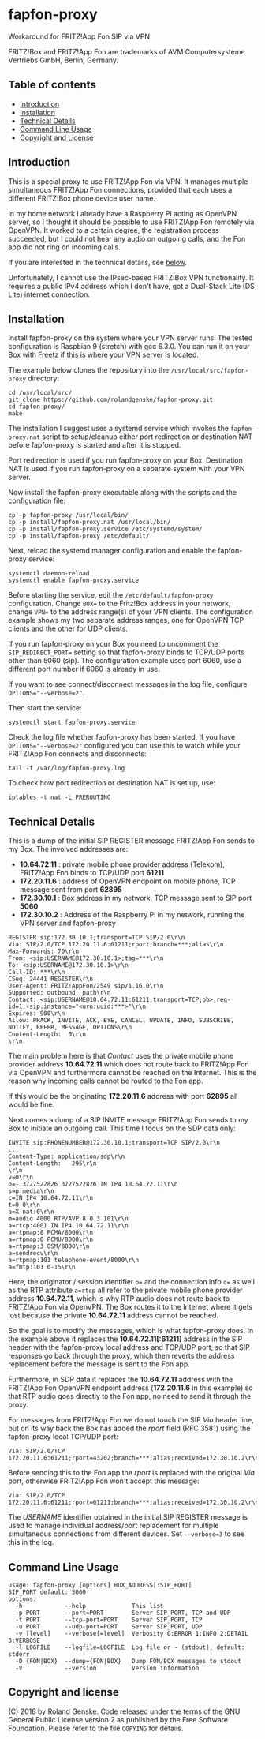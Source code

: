 # fapfon-proxy

Workaround for FRITZ!App Fon SIP via VPN

FRITZ!Box and FRITZ!App Fon are trademarks of AVM Computersysteme Vertriebs GmbH, Berlin, Germany.

## Table of contents

- [Introduction](#introduction)
- [Installation](#installation)
- [Technical Details](#technical-details)
- [Command Line Usage](#command-line-usage)
- [Copyright and License](#copyright-and-license)

## Introduction

This is a special proxy to use FRITZ!App Fon via VPN. It manages multiple simultaneous FRITZ!App Fon connections, provided that each uses a different FRITZ!Box phone device user name.

In my home network I already have a Raspberry Pi acting as OpenVPN server, so I thought it should be possible to use FRITZ!App Fon remotely via OpenVPN. It worked to a certain degree, the registration process succeeded, but I could not hear any audio on outgoing calls, and the Fon app did not ring on incoming calls.

If you are interested in the technical details, see [below](#technical-details).

Unfortunately, I cannot use the IPsec-based FRITZ!Box VPN functionality. It requires a public IPv4 address which I don't have, got a Dual-Stack Lite (DS Lite) internet connection.

## Installation

Install fapfon-proxy on the system where your VPN server runs. The tested configuration is Raspbian 9 (stretch) with gcc 6.3.0. You can run it on your Box with Freetz if this is where your VPN server is located.

The example below clones the repository into the `/usr/local/src/fapfon-proxy` directory:

```
cd /usr/local/src/
git clone https://github.com/rolandgenske/fapfon-proxy.git
cd fapfon-proxy/
make
```

The installation I suggest uses a systemd service which invokes the `fapfon-proxy.nat` script to setup/cleanup either port redirection or destination NAT before fapfon-proxy is started and after it is stopped.

Port redirection is used if you run fapfon-proxy on your Box. Destination NAT is used if you run fapfon-proxy on a separate system with your VPN server.

Now install the fapfon-proxy executable along with the scripts and the configuration file:

```
cp -p fapfon-proxy /usr/local/bin/
cp -p install/fapfon-proxy.nat /usr/local/bin/
cp -p install/fapfon-proxy.service /etc/systemd/system/
cp -p install/fapfon-proxy /etc/default/
```

Next, reload the systemd manager configuration and enable the fapfon-proxy service:

```
systemctl daemon-reload
systemctl enable fapfon-proxy.service
```

Before starting the service, edit the `/etc/default/fapfon-proxy` configuration. Change `BOX=` to the Fritz!Box address in your network, change `VPN=` to the address range(s) of your VPN clients. The configuration example shows my two separate address ranges, one for OpenVPN TCP clients and the other for UDP clients.

If you run fapfon-proxy on your Box you need to uncomment the `SIP_REDIRECT_PORT=` setting so that fapfon-proxy binds to TCP/UDP ports other than 5060 (sip). The configuration example uses port 6060, use a different port number if 6060 is already in use.

If you want to see connect/disconnect messages in the log file, configure `OPTIONS="--verbose=2"`.

Then start the service:

```
systemctl start fapfon-proxy.service
```

Check the log file whether fapfon-proxy has been started. If you have `OPTIONS="--verbose=2"` configured you can use this to watch while your FRITZ!App Fon connects and disconnects:

```
tail -f /var/log/fapfon-proxy.log
```

To check how port redirection or destination NAT is set up, use:

```
iptables -t nat -L PREROUTING
```

## Technical Details

This is a dump of the initial SIP REGISTER message FRITZ!App Fon sends to my Box. The involved addresses are:

- **10.64.72.11** : private mobile phone provider address (Telekom), FRITZ!App Fon binds to TCP/UDP port **61211**
- **172.20.11.6** : address of OpenVPN endpoint on mobile phone, TCP message sent from port **62895**
- **172.30.10.1** : Box address in my network, TCP message sent to SIP port **5060**
- **172.30.10.2** : Address of the Raspberry Pi in my network, running the VPN server and fapfon-proxy

```
REGISTER sip:172.30.10.1;transport=TCP SIP/2.0\r\n
Via: SIP/2.0/TCP 172.20.11.6:61211;rport;branch=***;alias\r\n
Max-Forwards: 70\r\n
From: <sip:USERNAME@172.30.10.1>;tag=***\r\n
To: <sip:USERNAME@172.30.10.1>\r\n
Call-ID: ***\r\n
CSeq: 24441 REGISTER\r\n
User-Agent: FRITZ!AppFon/2549 sip/1.16.0\r\n
Supported: outbound, path\r\n
Contact: <sip:USERNAME@10.64.72.11:61211;transport=TCP;ob>;reg-id=1;+sip.instance="<urn:uuid:***>"\r\n
Expires: 900\r\n
Allow: PRACK, INVITE, ACK, BYE, CANCEL, UPDATE, INFO, SUBSCRIBE, NOTIFY, REFER, MESSAGE, OPTIONS\r\n
Content-Length:  0\r\n
\r\n
```

The main problem here is that _Contact_ uses the private mobile phone provider address **10.64.72.11** which does not route back to FRITZ!App Fon via OpenVPN and furthermore cannot be reached on the Internet. This is the reason why incoming calls cannot be routed to the Fon app.

If this would be the originating **172.20.11.6** address with port **62895** all would be fine.

Next comes a dump of a SIP INVITE message FRITZ!App Fon sends to my Box to initiate an outgoing call. This time I focus on the SDP data only:

```
INVITE sip:PHONENUMBER@172.30.10.1;transport=TCP SIP/2.0\r\n
...
Content-Type: application/sdp\r\n
Content-Length:   295\r\n
\r\n
v=0\r\n
o=- 3727522826 3727522826 IN IP4 10.64.72.11\r\n
s=pjmedia\r\n
c=IN IP4 10.64.72.11\r\n
t=0 0\r\n
a=X-nat:0\r\n
m=audio 4000 RTP/AVP 8 0 3 101\r\n
a=rtcp:4001 IN IP4 10.64.72.11\r\n
a=rtpmap:8 PCMA/8000\r\n
a=rtpmap:0 PCMU/8000\r\n
a=rtpmap:3 GSM/8000\r\n
a=sendrecv\r\n
a=rtpmap:101 telephone-event/8000\r\n
a=fmtp:101 0-15\r\n
```

Here, the originator / session identifier `o=` and the connection info `c=` as well as the RTP attribute `a=rtcp` all refer to the private mobile phone provider address **10.64.72.11**, which is why RTP audio does not route back to FRITZ!App Fon via OpenVPN. The Box routes it to the Internet where it gets lost because the private **10.64.72.11** address cannot be reached.

So the goal is to modify the messages, which is what fapfon-proxy does. In the example above it replaces the **10.64.72.11[:61211]** address in the SIP header with the fapfon-proxy local address and TCP/UDP port, so that SIP responses go back through the proxy, which then reverts the address replacement before the message is sent to the Fon app.

Furthermore, in SDP data it replaces the **10.64.72.11** address with the FRITZ!App Fon OpenVPN endpoint address (**172.20.11.6** in this example) so that RTP audio goes directly to the Fon app, no need to send it through the proxy.

For messages from FRITZ!App Fon we do not touch the SIP _Via_ header line, but on its way back the Box has added the _rport_ field (RFC 3581) using the fapfon-proxy local TCP/UDP port:

```
Via: SIP/2.0/TCP 172.20.11.6:61211;rport=43202;branch=***;alias;received=172.30.10.2\r\n
```

Before sending this to the Fon app the _rport_ is replaced with the original _Via_ port, otherwise FRITZ!App Fon won't accept this message:

```
Via: SIP/2.0/TCP 172.20.11.6:61211;rport=61211;branch=***;alias;received=172.30.10.2\r\n
```

The _USERNAME_ identifier obtained in the initial SIP REGISTER message is used to manage individual address/port replacement for multiple simultaneous connections from different devices. Set `--verbose=3` to see this in the log.

## Command Line Usage

```
usage: fapfon-proxy [options] BOX_ADDRESS[:SIP_PORT]
SIP_PORT default: 5060
options:
  -h            --help             This list
  -p PORT       --port=PORT        Server SIP_PORT, TCP and UDP
  -t PORT       --tcp-port=PORT    Server SIP_PORT, TCP
  -u PORT       --udp-port=PORT    Server SIP_PORT, UDP
  -v [level]    --verbose[=level]  Verbosity 0:ERROR 1:INFO 2:DETAIL 3:VERBOSE
  -l LOGFILE    --logfile=LOGFILE  Log file or - (stdout), default: stderr
  -D {FON|BOX}  --dump={FON|BOX}   Dump FON/BOX messages to stdout
  -V            --version          Version information
```

## Copyright and license

(C) 2018 by Roland Genske. Code released under the terms of the GNU General Public License version 2 as published by the Free Software Foundation. Please refer to the file `COPYING` for details.
